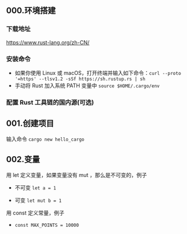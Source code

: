 ## 000.环境搭建

### 下载地址

https://www.rust-lang.org/zh-CN/

### 安装命令

- 如果你使用 Linux 或 macOS，打开终端并输入如下命令：`curl --proto '=https' --tlsv1.2 -sSf https://sh.rustup.rs | sh`
- 手动将 Rust 加入系统 PATH 变量中 `source $HOME/.cargo/env`

### 配置 Rust 工具链的国内源(可选)



## 001.创建项目

输入命令 `cargo new hello_cargo`

## 002.变量

用 let 定义变量，如果变量没有 mut ，那么是不可变的，例子

- 不可变 `let a = 1`

* 可变 `let mut b = 1`

用 const 定义常量，例子

- `const MAX_POINTS = 10000`


